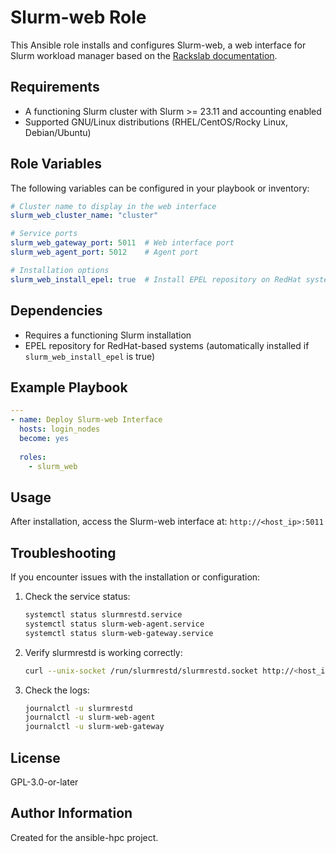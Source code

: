 # Slurm-web Role

This Ansible role installs and configures Slurm-web, a web interface for Slurm workload manager based on the [Rackslab documentation](https://docs.rackslab.io/slurm-web/install/quickstart.html).

## Requirements

- A functioning Slurm cluster with Slurm >= 23.11 and accounting enabled
- Supported GNU/Linux distributions (RHEL/CentOS/Rocky Linux, Debian/Ubuntu)

## Role Variables

The following variables can be configured in your playbook or inventory:

```yaml
# Cluster name to display in the web interface
slurm_web_cluster_name: "cluster"

# Service ports
slurm_web_gateway_port: 5011  # Web interface port
slurm_web_agent_port: 5012    # Agent port

# Installation options
slurm_web_install_epel: true  # Install EPEL repository on RedHat systems if needed
```

## Dependencies

- Requires a functioning Slurm installation
- EPEL repository for RedHat-based systems (automatically installed if `slurm_web_install_epel` is true)

## Example Playbook

```yaml
---
- name: Deploy Slurm-web Interface
  hosts: login_nodes
  become: yes
  
  roles:
    - slurm_web
```

## Usage

After installation, access the Slurm-web interface at: `http://<host_ip>:5011`

## Troubleshooting

If you encounter issues with the installation or configuration:

1. Check the service status:
   ```bash
   systemctl status slurmrestd.service
   systemctl status slurm-web-agent.service
   systemctl status slurm-web-gateway.service
   ```

2. Verify slurmrestd is working correctly:
   ```bash
   curl --unix-socket /run/slurmrestd/slurmrestd.socket http://<host_ip>/slurm/v0.0.40/diag
   ```

3. Check the logs:
   ```bash
   journalctl -u slurmrestd
   journalctl -u slurm-web-agent
   journalctl -u slurm-web-gateway
   ```

## License

GPL-3.0-or-later

## Author Information

Created for the ansible-hpc project.